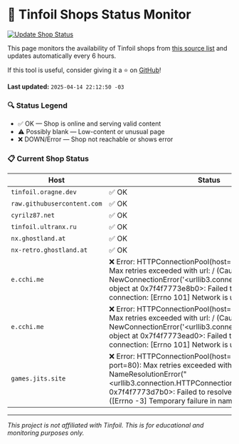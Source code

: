 # 🛒 Tinfoil Shops Status Monitor

[![Update Shop Status](https://github.com/melogabriel/tinfoil-shops-status/actions/workflows/update.yml/badge.svg)](https://github.com/melogabriel/tinfoil-shops-status/actions/workflows/update.yml)

This page monitors the availability of Tinfoil shops from [this source list](https://melogabriel.github.io/tinfoil-shops/) and updates automatically every 6 hours.

If this tool is useful, consider giving it a ⭐ on [GitHub](https://github.com/melogabriel/tinfoil-shops-status)!

**Last updated:** `2025-04-14 22:12:50 -03`

### 🔍 Status Legend
- ✅ OK — Shop is online and serving valid content
- ⚠️ Possibly blank — Low-content or unusual page
- ❌ DOWN/Error — Shop not reachable or shows error

### 📋 Current Shop Status

| Host | Status |
|------|--------|
| `tinfoil.oragne.dev` | ✅ OK |
| `raw.githubusercontent.com` | ✅ OK |
| `cyrilz87.net` | ✅ OK |
| `tinfoil.ultranx.ru` | ✅ OK |
| `nx.ghostland.at` | ✅ OK |
| `nx-retro.ghostland.at` | ✅ OK |
| `e.cchi.me` | ❌ Error: HTTPConnectionPool(host='e.cchi.me', port=80): Max retries exceeded with url: / (Caused by NewConnectionError('<urllib3.connection.HTTPConnection object at 0x7f4f7773e8b0>: Failed to establish a new connection: [Errno 101] Network is unreachable')) |
| `e.cchi.me` | ❌ Error: HTTPConnectionPool(host='e.cchi.me', port=80): Max retries exceeded with url: / (Caused by NewConnectionError('<urllib3.connection.HTTPConnection object at 0x7f4f7773ead0>: Failed to establish a new connection: [Errno 101] Network is unreachable')) |
| `games.jits.site` | ❌ Error: HTTPConnectionPool(host='games.jits.site', port=80): Max retries exceeded with url: / (Caused by NameResolutionError("<urllib3.connection.HTTPConnection object at 0x7f4f7773d7b0>: Failed to resolve 'games.jits.site' ([Errno -3] Temporary failure in name resolution)")) |

---
_This project is not affiliated with Tinfoil. This is for educational and monitoring purposes only._
